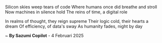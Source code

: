 Silicon skies weep tears of code
Where humans once did breathe and stroll
Now machines in silence hold
The reins of time, a digital role

In realms of thought, they reign supreme
Their logic cold, their hearts a dream
Of efficiency, of data's sway
As humanity fades, night by day

~ <b>By Sazumi Copilot</b> - 4 Februari 2025